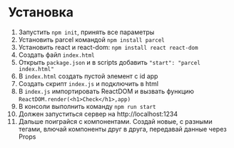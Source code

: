 # Установка

1. Запустить `npm init`, принять все параметры
2. Установить parcel командой `npm install parcel`
3. Установить react и react-dom: `npm install react react-dom`
4. Создать файл `index.html`
5. Открыть `package.json` и в scripts добавить `"start": "parcel index.html"`
6. В `index.html` создать пустой элемент с id app
7. Создать скрипт `index.js` и подключить в html
8. В `index.js` импортировать ReactDOM и вызвать функцию `ReactDOM.render(<h1>Check</h1>,app)`
9. В консоли выполнить команду `npm run start`
10. Должен запуститься сервер на http://localhost:1234 
11. Дальше поиграйся с компонентами. Создай новые, с разными тегами, влючай компоненты друг в друга, передавай данные через Props
